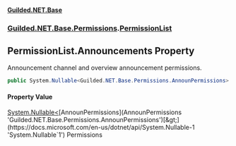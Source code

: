 
#### [Guilded.NET.Base](Guilded_NET_Base 'Guilded_NET_Base')
### [Guilded.NET.Base.Permissions](Guilded_NET_Base#Guilded_NET_Base_Permissions 'Guilded.NET.Base.Permissions').[PermissionList](PermissionList 'Guilded.NET.Base.Permissions.PermissionList')
## PermissionList.Announcements Property
Announcement channel and overview announcement permissions.  
```csharp
public System.Nullable<Guilded.NET.Base.Permissions.AnnounPermissions> Announcements { get; set; }
```

#### Property Value
[System.Nullable&lt;](https://docs.microsoft.com/en-us/dotnet/api/System.Nullable-1 'System.Nullable`1')[AnnounPermissions](AnnounPermissions 'Guilded.NET.Base.Permissions.AnnounPermissions')[&gt;](https://docs.microsoft.com/en-us/dotnet/api/System.Nullable-1 'System.Nullable`1')
Permissions
